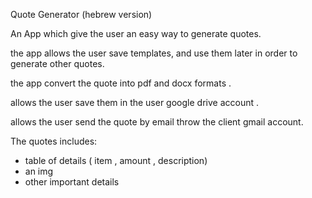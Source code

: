 Quote Generator (hebrew version)

An App which give the user an easy way to generate quotes.

the app allows the user save templates, and use them later in order to generate other quotes.

the app convert the quote into pdf and docx formats . 

allows the user save them in the user google drive account .

allows the user send the quote by email throw the client gmail account.

The quotes includes:

* table of details ( item , amount , description)
* an img
* other important details



